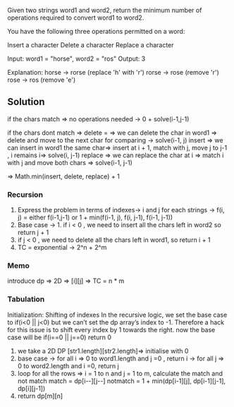 Given two strings word1 and word2, return the minimum number of operations required to convert word1 to word2.

You have the following three operations permitted on a word:

Insert a character
Delete a character
Replace a character

Input: word1 = "horse", word2 = "ros"
Output: 3

Explanation: 
horse -> rorse (replace 'h' with 'r')
rorse -> rose (remove 'r')
rose -> ros (remove 'e')

## Solution 

if the chars match 
=> no operations needed -> 0 + solve(i-1,j-1)

if the chars dont match =>
delete = => we can delete the char in word1 => delete and move to the next char for comparing -> solve(i-1, j)
insert => we can insert in word1 the same char=> insert at i + 1, match with j, move j to j-1 , i remains i=> solve(i, j-1)
replace => we can replace the char at i => match i with j and move both chars => solve(i-1, j-1)

=> Math.min(insert, delete, replace) + 1

### Recursion
1. Express the problem in terms of indexes-> i and j for each strings -> f(i, j) = either f(i-1,j-1) or  1 + min(f(i-1, j), f(i, j-1), f(i-1, j-1))
2. Base case -> 1. if i < 0 , we need to insert all the chars left in word2 so return j + 1
3. if j < 0 , we need to delete all the chars left in word1, so return i + 1
4. TC = exponential -> 2^n + 2^m

### Memo
introduce dp => 2D => [i][j] => TC = n * m

### Tabulation
Initialization: Shifting of indexes
In the recursive logic, we set the base case to if(i<0 || j<0) but we can’t set the dp array’s index to -1. Therefore a hack for this issue is to shift every index by 1 towards the right.
now the base case will be if(i==0 || j==0) return 0
1. we take a 2D DP [str1.length][str2.length]=> initialise with 0
2. base case ->  for all i => 0 to word1.length and j =0 , return i
   -> for all j => 0 to word2.length and i =0, return j
3. loop for all the rows => i = 1 to n  and j = 1 to m, calculate the match  and not match 
   match =  dp[i--][j--]
   notmatch = 1 + min(dp[i-1][j], dp[i-1][j-1], dp[i][j-1])
4. return dp[m][n]   

